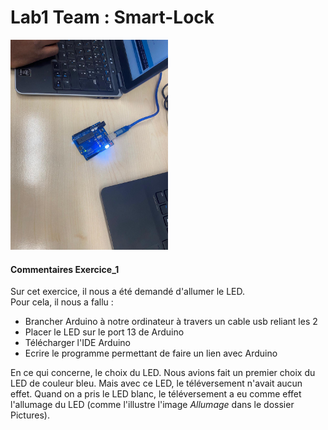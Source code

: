 <h1>Lab1 Team : <b>Smart-Lock</b></h1>

<img src="pictures/allumage_led.jpeg" width=50% height=20%/>

<p>
  <h4>Commentaires Exercice_1</h4>
  <div>
    Sur cet exercice, il nous a été demandé d'allumer le LED.<br/>
    Pour cela, il nous a fallu :
    <ul>
      <li>Brancher Arduino à notre ordinateur à travers un cable usb reliant les 2</li>
      <li>Placer le LED sur le port 13 de Arduino</li>
      <li>Télécharger l'IDE Arduino</li>
      <li>Ecrire le programme permettant de faire un lien avec Arduino</li>
    </ul>
    En ce qui concerne, le choix du LED. Nous avions fait un premier choix du LED de couleur bleu. Mais avec ce LED, le téléversement n'avait aucun effet. Quand on a pris le LED blanc, le téléversement a eu comme effet l'allumage du LED (comme l'illustre l'image <i>Allumage</i> dans le dossier Pictures).
  </div>
</p>

